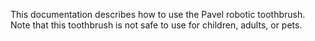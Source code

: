 This documentation describes how to use the Pavel robotic 
toothbrush.  
Note that this toothbrush is not safe to use for children, 
adults, or pets.